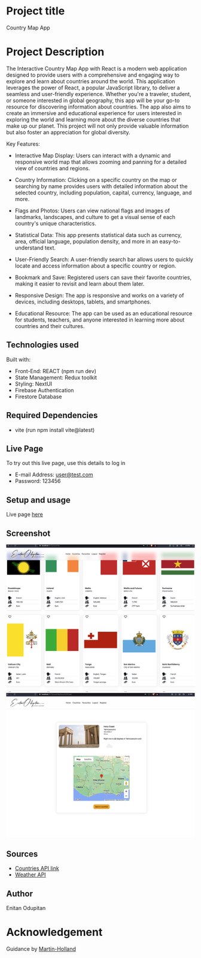 # Project title

Country Map App

# Project Description

The Interactive Country Map App with React is a modern web application designed to provide users with a comprehensive and engaging way to explore and learn about countries around the world. This application leverages the power of React, a popular JavaScript library, to deliver a seamless and user-friendly experience. Whether you're a traveler, student, or someone interested in global geography, this app will be your go-to resource for discovering information about countries. The app also aims to create an immersive and educational experience for users interested in exploring the world and learning more about the diverse countries that make up our planet. This project will not only provide valuable information but also foster an appreciation for global diversity.

Key Features:

- Interactive Map Display:
    Users can interact with a dynamic and responsive world map that allows zooming and panning for a detailed view of countries and regions.

- Country Information:
    Clicking on a specific country on the map or searching by name provides users with detailed information about the selected country, including population, capital, currency, language, and more.

- Flags and Photos:
    Users can view national flags and images of landmarks, landscapes, and culture to get a visual sense of each country's unique characteristics.

- Statistical Data:
    This app presents statistical data such as currency, area, official language, population density, and more in an easy-to-understand text.

- User-Friendly Search:
    A user-friendly search bar allows users to quickly locate and access information about a specific country or region.

- Bookmark and Save:
    Registered users can save their favorite countries, making it easier to revisit and learn about them later.

- Responsive Design:
    The app is responsive and works on a variety of devices, including desktops, tablets, and smartphones.

- Educational Resource:
    The app can be used as an educational resource for students, teachers, and anyone interested in learning more about countries and their cultures.

## Technologies used

Built with:

- Front-End: REACT (npm run dev)
- State Management: Redux toolkit
- Styling: NextUI
- Firebase Authentication
- Firestore Database

## Required Dependencies
- vite (run npm install vite@latest)

## Live Page
To try out this live page, use this details to log in
- E-mail Address: user@test.com
- Password: 123456

## Setup and usage

Live page [here](https://transcendent-cupcake-adc0ac.netlify.app/)

## Screenshot
![Alt text](<Screenshot 2023-10-24 at 3.47.49.png>)
![Alt text](<Screenshot 2023-10-24 at 3.51.57.png>)

## Sources

- [Countries API link](https://restcountries.com/)
- [Weather API](https://openweathermap.org/api)

## Author

Enitan Odupitan

# Acknowledgement
Guidance by [Martin-Holland](https://github.com/martin-holland)

